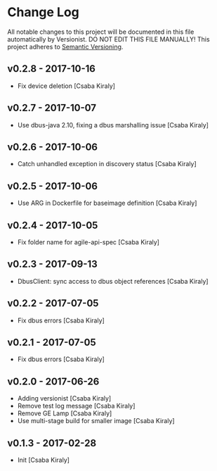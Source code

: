 # Change Log

All notable changes to this project will be documented in this file
automatically by Versionist. DO NOT EDIT THIS FILE MANUALLY!
This project adheres to [Semantic Versioning](http://semver.org/).

## v0.2.8 - 2017-10-16

* Fix device deletion [Csaba Kiraly]

## v0.2.7 - 2017-10-07

* Use dbus-java 2.10, fixing a dbus marshalling issue [Csaba Kiraly]

## v0.2.6 - 2017-10-06

* Catch unhandled exception in discovery status [Csaba Kiraly]

## v0.2.5 - 2017-10-06

* Use ARG in Dockerfile for baseimage definition [Csaba Kiraly]

## v0.2.4 - 2017-10-05

* Fix folder name for agile-api-spec [Csaba Kiraly]

## v0.2.3 - 2017-09-13

* DbusClient: sync access to dbus object references [Csaba Kiraly]

## v0.2.2 - 2017-07-05

* Fix dbus errors [Csaba Kiraly]

## v0.2.1 - 2017-07-05

* Fix dbus errors [Csaba Kiraly]

## v0.2.0 - 2017-06-26

* Adding versionist [Csaba Kiraly]
* Remove test log message [Csaba Kiraly]
* Remove GE Lamp [Csaba Kiraly]
* Use multi-stage build for smaller image [Csaba Kiraly]

## v0.1.3 - 2017-02-28

* Init [Csaba Kiraly]

